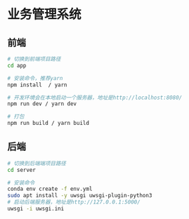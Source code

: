 <!--
 * @Descripttion: 业务管理系统
 * @version: 1.0.0
 * @Author: 邵佳泓
 * @Date: 2022-07-04 13:37:49
 * @LastEditors: 邵佳泓
 * @LastEditTime: 2022-07-08 00:55:57
 * @FilePath: /server/home/sjh/software/readme.md
-->
# 业务管理系统

## 前端
```bash
# 切换到前端项目路径
cd app

# 安装命令，推荐yarn
npm install  / yarn

# 开发环境会在本地启动一个服务器，地址是http://localhost:8080/
npm run dev / yarn dev

# 打包
npm run build / yarn build
```

## 后端

```bash
# 切换到后端端项目路径
cd server

# 安装命令
conda env create -f env.yml
sudo apt install -y uwsgi uwsgi-plugin-python3
# 启动后端服务器，地址是http://127.0.0.1:5000/
uwsgi -i uwsgi.ini
```
